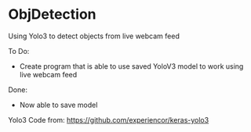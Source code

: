 # ObjDetection
Using Yolo3 to detect objects from live webcam feed 

To Do:
- Create program that is able to use saved YoloV3 model to work using live webcam feed

Done: 
- Now able to save model

Yolo3 Code from: https://github.com/experiencor/keras-yolo3

